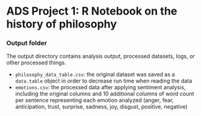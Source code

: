 # ADS Project 1:  R Notebook on the history of philosophy

### Output folder

The output directory contains analysis output, processed datasets, logs, or other processed things.

* `philosophy_data_table.csv`: the original dataset was saved as a `data.table` object in order to decrease run time when reading the data
* `emotions.csv`: the processed data after applying sentiment analysis, including the original columns and 10 additional columns of word count per sentence representing each emotion analyzed (anger, fear, anticipation, trust, surprise, sadness, joy, disgust, positive, negative)